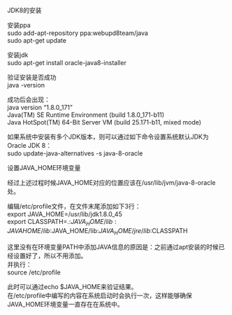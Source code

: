 JDK8的安装   

安装ppa    
  sudo add-apt-repository ppa:webupd8team/java     
  sudo apt-get update    

安装jdk     
  sudo apt-get install oracle-java8-installer    

验证安装是否成功    
  java -version   

成功后会出现：     
  java version “1.8.0_171”      
  Java(TM) SE Runtime Environment (build 1.8.0_171-b11)       
  Java HotSpot(TM) 64-Bit Server VM (build 25.171-b11, mixed mode)     


如果系统中安装有多个JDK版本，则可以通过如下命令设置系统默认JDK为Oracle JDK 8：       
  sudo update-java-alternatives -s java-8-oracle      

设置JAVA_HOME环境变量    

经过上述过程时候JAVA_HOME对应的位置应该在/usr/lib/jvm/java-8-oracle处。       

编辑/etc/profile文件，在文件末尾添加如下3行：     
  export JAVA_HOME=/usr/lib/jdk1.8.0_45       
  export CLASSPATH=.:$JAVA_HOME/lib:JAVAHOME/lib:$JAVA_HOME/lib:$JAVA_HOME/jre/lib:$CLASSPATH     

这里没有在环境变量PATH中添加JAVA信息的原因是：之前通过apt安装的时候已经设置好了，所以不用添加。       
并执行：    
  source /etc/profile    

此时可以通过echo $JAVA_HOME来验证结果。     
在/etc/profile中编写的内容在系统启动时会执行一次，这样能够确保JAVA_HOME环境变量一直存在在系统中。     

